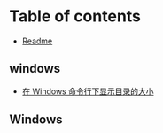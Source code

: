 # Table of contents

* [Readme](README.md)

## windows

* [在 Windows 命令行下显示目录的大小](windows/zai-windows-ming-ling-hang-xia-xian-shi-mu-lu-de-da-xiao-1.md)

## Windows <a id="windows-1"></a>


